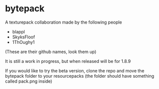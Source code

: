 # bytepack
 A texturepack collaboration made by the following people
 - blappl
 - SkyksFloof
 - 1ThOughy1
 
 (These are their github names, look them up)
 
 It is still a work in progress, but when released will be for 1.8.9
 
 If you would like to try the beta version, clone the repo and move the bytepack folder to your resourcepacks (the folder should have something called pack.png inside)
